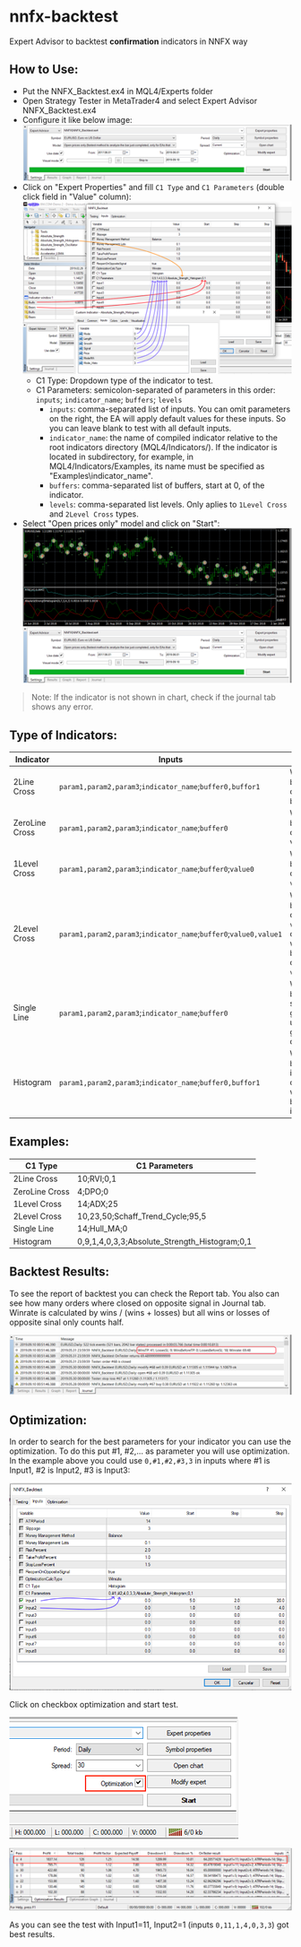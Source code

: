 # nnfx-backtest

Expert Advisor to backtest **confirmation** indicators in NNFX way

## How to Use:

* Put the NNFX_Backtest.ex4 in MQL4/Experts folder
* Open Strategy Tester in MetaTrader4 and select Expert Advisor NNFX_Backtest.ex4
* Configure it like below image:
![ea strategy tester](./images/ea_strategy_tester.png)
* Click on "Expert Properties" and fill `C1 Type` and `C1 Parameters` (double click field in "Value" column):
![ea properties](./images/ea_properties.png)
    * C1 Type: Dropdown type of the indicator to test.
    * C1 Parameters: semicolon-separated of parameters in this order: `inputs`; `indicator_name`; `buffers`; `levels`
        * `inputs`: comma-separated list of inputs. You can omit parameters on the right, the EA will apply default values for these inputs. So you can leave blank to test with all default inputs.
        * `indicator_name`: the name of compiled indicator relative to the root indicators directory (MQL4/Indicators/). If the indicator is located in subdirectory, for example, in MQL4/Indicators/Examples, its name must be specified as "Examples\\indicator_name".
        * `buffers`: comma-separated list of buffers, start at 0, of the indicator.
        * `levels`: comma-separated list levels. Only aplies to `1Level Cross` and `2Level Cross` types.
* Select "Open prices only" model and click on "Start": 
![ea run](./images/ea_run.png)

> Note: If the indicator is not shown in chart, check if the journal tab shows any error.

## Type of Indicators:

Indicator | Inputs | Signal
--------- | ---------- | -----
2Line Cross | `param1,param2,param3`;`indicator_name`;`buffer0,buffor1` | When `buffer0` cross `buffer1`
ZeroLine Cross | `param1,param2,param3`;`indicator_name`;`buffer0` | When `buffer0` cross value 0
1Level Cross | `param1,param2,param3`;`indicator_name`;`buffer0`;`value0` | When `buffer0` cross `value0` 
2Level Cross | `param1,param2,param3`;`indicator_name`;`buffer0`;`value0,value1` | When `buffer0` cross `value0` or when `buffer1` cross `value1`
Single Line | `param1,param2,param3`;`indicator_name`;`buffer0` | When `buffer0` starts grow up or go down
Histogram | `param1,param2,param3`;`indicator_name`;`buffer0,buffor1` | When `buffer0` is filled or when `buffer1` is filled

## Examples:

C1 Type | C1 Parameters
------- | -------------
2Line Cross | 10;RVI;0,1
ZeroLine Cross | 4;DPO;0
1Level Cross | 14;ADX;25
2Level Cross | 10,23,50;Schaff_Trend_Cycle;95,5
Single Line | 14;Hull_MA;0
Histogram | 0,9,1,4,0,3,3;Absolute_Strength_Histogram;0,1

## Backtest Results:

To see the report of backtest you can check the Report tab. You also can see how many orders where closed on opposite signal in Journal tab.
Winrate is calculated by wins / (wins + losses) but all wins or losses of opposite sinal only counts half.

![ea results](./images/ea_results.png)

## Optimization:

In order to search for the best parameters for your indicator you can use the optimization. To do this put #1, #2,... as parameter you will use optimization.
In the example above you could use `0,#1,#2,#3,3` in inputs where #1 is Input1, #2 is Input2, #3 is Input3:

![ea optimization](./images/ea_optimization.png)

Click on checkbox optimization and start test.

![ea optimization](./images/ea_optimization2.png)

![ea optimization results](./images/ea_optimization_results.png)

As you can see the test with Input1=11, Input2=1  (inputs `0,11,1,4,0,3,3`) got best results.